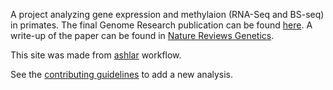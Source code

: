 A project analyzing gene expression and methylaion (RNA-Seq and BS-seq) in primates. The final Genome Research publication can be found [here](https://pubmed.ncbi.nlm.nih.gov/31953346/). A write-up of the paper can be found in [Nature Reviews Genetics](https://www.nature.com/articles/s41576-020-0217-0). 

This site was made from [ashlar](https://github.com/jhsiao999/ashlar) workflow.

See the [contributing guidelines](https://github.com/jdblischak/singleCellSeq/blob/master/CONTRIBUTING.md) to add a new analysis. 








